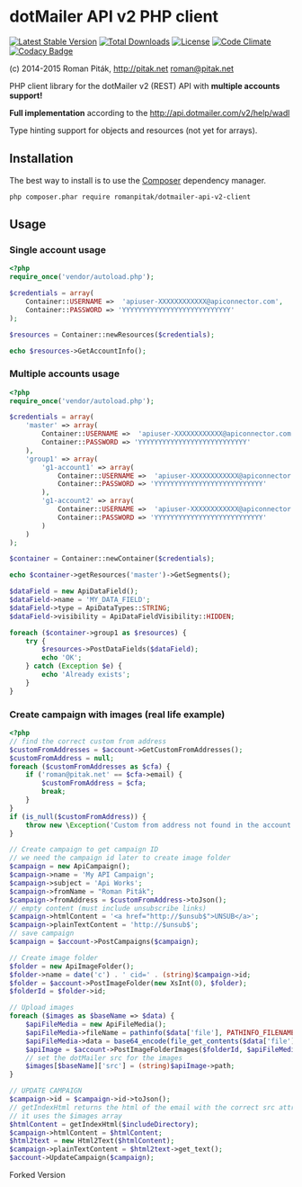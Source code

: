 # dotMailer API v2 PHP client

[![Latest Stable Version](https://img.shields.io/packagist/v/romanpitak/dotmailer-api-v2-client.svg)](https://packagist.org/packages/romanpitak/dotmailer-api-v2-client)
[![Total Downloads](https://img.shields.io/packagist/dt/romanpitak/dotmailer-api-v2-client.svg)](https://packagist.org/packages/romanpitak/dotmailer-api-v2-client) 
[![License](https://img.shields.io/packagist/l/romanpitak/dotmailer-api-v2-client.svg)](https://packagist.org/packages/romanpitak/dotmailer-api-v2-client)
[![Code Climate](https://codeclimate.com/github/romanpitak/dotMailer-API-v2-PHP-client/badges/gpa.svg)](https://codeclimate.com/github/romanpitak/dotMailer-API-v2-PHP-client)
[![Codacy Badge](https://www.codacy.com/project/badge/80aa496d952248c69a5352bbf159884a)](https://www.codacy.com/public/roman/dotMailer-API-v2-PHP-client)

(c) 2014-2015 Roman Piták, http://pitak.net <roman@pitak.net>

PHP client library for the dotMailer v2 (REST) API with **multiple accounts support!**

**Full implementation** according to the http://api.dotmailer.com/v2/help/wadl

Type hinting support for objects and resources (not yet for arrays).

## Installation

The best way to install is to use the [Composer](https://getcomposer.org/) dependency manager.

```
php composer.phar require romanpitak/dotmailer-api-v2-client
```

## Usage

### Single account usage

```php
<?php
require_once('vendor/autoload.php');

$credentials = array(
    Container::USERNAME =>  'apiuser-XXXXXXXXXXXX@apiconnector.com',
    Container::PASSWORD => 'YYYYYYYYYYYYYYYYYYYYYYYYYYY'
);

$resources = Container::newResources($credentials);

echo $resources->GetAccountInfo();
```

### Multiple accounts usage

```php
<?php
require_once('vendor/autoload.php');

$credentials = array(
    'master' => array(
        Container::USERNAME =>  'apiuser-XXXXXXXXXXXX@apiconnector.com',
        Container::PASSWORD => 'YYYYYYYYYYYYYYYYYYYYYYYYYYY'
    ),
    'group1' => array(
        'g1-account1' => array(
            Container::USERNAME =>  'apiuser-XXXXXXXXXXXX@apiconnector.com',
            Container::PASSWORD => 'YYYYYYYYYYYYYYYYYYYYYYYYYYY'
        ),
        'g1-account2' => array(
            Container::USERNAME =>  'apiuser-XXXXXXXXXXXX@apiconnector.com',
            Container::PASSWORD => 'YYYYYYYYYYYYYYYYYYYYYYYYYYY'
        )
    )
);

$container = Container::newContainer($credentials);

echo $container->getResources('master')->GetSegments();

$dataField = new ApiDataField();
$dataField->name = 'MY_DATA_FIELD';
$dataField->type = ApiDataTypes::STRING;
$dataField->visibility = ApiDataFieldVisibility::HIDDEN;

foreach ($container->group1 as $resources) {
    try {
        $resources->PostDataFields($dataField);
        echo 'OK';
    } catch (Exception $e) {
        echo 'Already exists';
    }
}
```

### Create campaign with images (real life example)

```php
<?php
// find the correct custom from address
$customFromAddresses = $account->GetCustomFromAddresses();
$customFromAddress = null;
foreach ($customFromAddresses as $cfa) {
    if ('roman@pitak.net' == $cfa->email) {
        $customFromAddress = $cfa;
        break;
    }
}
if (is_null($customFromAddress)) {
    throw new \Exception('Custom from address not found in the account.');
}

// Create campaign to get campaign ID
// we need the campaign id later to create image folder
$campaign = new ApiCampaign();
$campaign->name = 'My API Campaign';
$campaign->subject = 'Api Works';
$campaign->fromName = "Roman Piták";
$campaign->fromAddress = $customFromAddress->toJson();
// empty content (must include unsubscribe links)
$campaign->htmlContent = '<a href="http://$unsub$">UNSUB</a>';
$campaign->plainTextContent = 'http://$unsub$';
// save campaign
$campaign = $account->PostCampaigns($campaign);

// Create image folder
$folder = new ApiImageFolder();
$folder->name = date('c') . ' cid=' . (string)$campaign->id;
$folder = $account->PostImageFolder(new XsInt(0), $folder);
$folderId = $folder->id;

// Upload images
foreach ($images as $baseName => $data) {
    $apiFileMedia = new ApiFileMedia();
    $apiFileMedia->fileName = pathinfo($data['file'], PATHINFO_FILENAME);
    $apiFileMedia->data = base64_encode(file_get_contents($data['file']));
    $apiImage = $account->PostImageFolderImages($folderId, $apiFileMedia);
    // set the dotMailer src for the images
    $images[$baseName]['src'] = (string)$apiImage->path;
}

// UPDATE CAMPAIGN
$campaign->id = $campaign->id->toJson();
// getIndexHtml returns the html of the email with the correct src attribute for the images
// it uses the $images array
$htmlContent = getIndexHtml($includeDirectory);
$campaign->htmlContent = $htmlContent;
$html2text = new Html2Text($htmlContent);
$campaign->plainTextContent = $html2text->get_text();
$account->UpdateCampaign($campaign);
```
Forked Version
